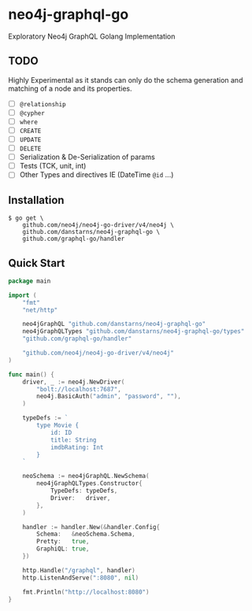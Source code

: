 # neo4j-graphql-go

Exploratory Neo4j GraphQL Golang Implementation

## TODO

Highly Experimental as it stands can only do the schema generation and matching of a node and its properties.

- [ ] `@relationship`
- [ ] `@cypher`
- [ ] `where`
- [ ] `CREATE`
- [ ] `UPDATE`
- [ ] `DELETE`
- [ ] Serialization & De-Serialization of params
- [ ] Tests (TCK, unit, int)
- [ ] Other Types and directives IE (DateTime `@id` ...)

## Installation

```
$ go get \
	github.com/neo4j/neo4j-go-driver/v4/neo4j \
	github.com/danstarns/neo4j-graphql-go \
	github.com/graphql-go/handler
```

## Quick Start

```go
package main

import (
	"fmt"
	"net/http"

	neo4jGraphQL "github.com/danstarns/neo4j-graphql-go"
	neo4jGraphQLTypes "github.com/danstarns/neo4j-graphql-go/types"
	"github.com/graphql-go/handler"

	"github.com/neo4j/neo4j-go-driver/v4/neo4j"
)

func main() {
	driver, _ := neo4j.NewDriver(
		"bolt://localhost:7687",
		neo4j.BasicAuth("admin", "password", ""),
	)

	typeDefs := `
		type Movie {
			id: ID
			title: String
			imdbRating: Int
		}
	`

	neoSchema := neo4jGraphQL.NewSchema(
		neo4jGraphQLTypes.Constructor{
			TypeDefs: typeDefs,
			Driver:   driver,
		},
	)

	handler := handler.New(&handler.Config{
		Schema:   &neoSchema.Schema,
		Pretty:   true,
		GraphiQL: true,
	})

	http.Handle("/graphql", handler)
	http.ListenAndServe(":8080", nil)

	fmt.Println("http://localhost:8080")
}

```
